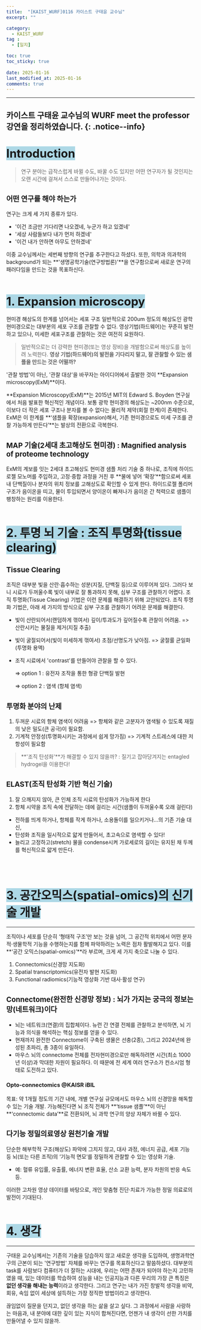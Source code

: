 ```yaml
---
title:  "[KAIST_WURF]0116 카이스트 구태윤 교수님" 
excerpt: ""

category:
  - KAIST_WURF
tag :
  - [일지]

toc: true
toc_sticky: true
 
date: 2025-01-16
last_modified_at: 2025-01-16
comments: true
---
```


---
카이스트 구태윤 교수님의 WURF meet the professor 강연을 정리하였습니다.
{: .notice--info}
---


# <span style="background-color:LightBlue; font-size:110%">Introduction
> 연구 분야는 급작스럽게 바뀔 수도, 바꿀 수도 있지만 어떤 연구자가 될 것인지는 오랜 시간에 걸쳐서 스스로 만들어나가는 것이다.

## <span style="font-size:90%">어떤 연구를 해야 하는가
연구는 크게 세 가지 종류가 있다.
- '이건 조금만 기다리면 나오겠네, 누군가 하고 있겠네'
- '세상 사람들보다 내가 먼저 하겠네'
- '이건 내가 안하면 아무도 안하겠네'

 이중 교수님께서는 세번째 방향의 연구를 추구한다고 하셨다. 또한, 의학과 의과학의 background가 되는 **'생명공학기술(연구방법론)'**을 연구함으로써 새로운 연구의 패러다임을 만드는 것을 목표하신다.
<br>
<br>

# <span style="background-color:LightBlue; font-size:110%">1. Expansion microscopy

현미경 해상도의 한계를 넘어서는 세포 구조
일반적으로 200um 정도의 해상도인 광학현미경으로는 대부분의 세포 구조를 관찰할 수 없다. 영상기법(하드웨어)는 꾸준히 발전하고 있으나, 미세한 세포구조를 관찰하는 것은 여전히 요원하다. 
> 일반적으로는 더 강력한 현미경(또는 영상 장비)을 개발함으로써 해상도를 높이려 노력한다. **영상 기법(하드웨어)의 발전을 기다리지 말고, 잘 관찰할 수 있는 샘플을 만드는 것은 어떨까?**

'관찰 방법'이 아닌, '관찰 대상'을 바꾸자는 아이디어에서 출발한 것이 **Expansion microscopy(ExM)**이다.

**Expansion Microscopy(ExM)**는 2015년 MIT의 Edward S. Boyden 연구실에서 처음 발표한 혁신적인 개념이다. 보통 광학 현미경의 해상도는 ~200nm 수준으로, 이보다 더 작은 세포 구조나 분자를 볼 수 없다는 물리적 제약(회절 한계)이 존재한다.
ExM은 이 한계를 **‘샘플을 확장(expansion)해서, 기존 현미경으로도 미세 구조를 관찰 가능하게 만든다’**는 발상의 전환으로 극복한다.

## <span style="font-size:90%">MAP 기술(2세대 초고해상도 현미경) : Magnified analysis of proteome technology

ExM의 계보를 잇는 2세대 초고해상도 현미경 샘플 처리 기술 중 하나로, 조직에 하이드로젤 모노머를 주입하고, 고정·중합 과정을 거친 후 **물에 넣어 ‘확장’**함으로써 세포 내 단백질이나 분자의 위치 정보를 고해상도로 확인할 수 있게 한다.
하이드로젤 폴리머 구조가 음이온을 띠고, 물이 투입되면서 양이온이 빠져나가 음이온 간 척력으로 샘플이 팽창하는 원리를 이용한다.
<br>
<br>

# <span style="background-color:LightBlue; font-size:110%">2. 투명 뇌 기술 : 조직 투명화(tissue clearing)
## <span style="font-size:90%">Tissue Clearing

조직은 대부분 빛을 산란·흡수하는 성분(지질, 단백질 등)으로 이루어져 있다. 그러다 보니 시료가 두꺼울수록 빛이 내부로 잘 통과하지 못해, 심부 구조를 관찰하기 어렵다. 조직 투명화(Tissue Clearing) 기법은 이런 문제를 해결하기 위해 고안되었다. 조직 투명화 기법은, 아래 세 가지의 방식으로 심부 구조를 관찰하기 어려운 문제를 해결한다.
- 빛이 산란되어서(랜덤하게 꺾여서) 깊이/투과도가 깊어질수록 관찰이 어려움. => 산란시키는 물질을 제거(지질 추출)
- 빛이 굴절되어서(빛이 미세하게 꺾여서) 초점/선명도가 낮아짐. => 굴절률 균일화 (투명화 용액)
- 조직 시료에서 'contrast'를 만들어야 관찰을 할 수 있다.

  => option 1 : 유전자 조작을 통한 형광 단백질 발현

  => option 2 : 염색 (항체 염색)

## <span style="font-size:90%">투명화 분야의 난제

1. 두꺼운 시료의 항체 염색이 어려움 => 항체와 같은 고분자가 염색될 수 있도록 재질의 낮은 밀도(큰 공극)이 필요함.
2. 기계적 안정성(투명화시키는 과정에서 쉽게 망가짐) => 기계적 스트레스에 대한 저항성이 필요함

> **'조직 탄성화'**가 해결할 수 있지 않을까? : 질기고 잡아당겨지는 entagled hydrogel을 이용한다!

## <span style="font-size:90%">ELAST(조직 탄성화 기반 혁신 기술)

1. 잘 으깨지지 않아, 큰 인체 조직 시료의 탄성화가 가능하게 한다
2. 항체 시약을 조직 속에 전달하는 데에 걸리는 시간(샘플이 두꺼울수록 오래 걸린다)
  - 전하를 띄게 하거나, 항체를 작게 하거나, 소용돌이를 일으키거나...의 기존 기술 대신,
  - 탄성화 조직을 일시적으로 얇게 만들어서, 초고속으로 염색할 수 있다!
  - 늘리고 고정하고(stretch) 물을 condense시켜 가로세로의 길이는 유지된 채 두께를 혁신적으로 얇게 만든다.
<br>
<br>

# <span style="background-color:LightBlue; font-size:110%">3. 공간오믹스(spatial-omics)의 신기술 개발
---
조직이나 세포를 단순히 ‘형태적 구조’만 보는 것을 넘어, 그 공간적 위치에서 어떤 분자적·생물학적 기능을 수행하는지를 함께 파악하려는 노력은 점차 활발해지고 있다. 이를 **‘공간 오믹스(spatial-omics)’**라 부르며, 크게 세 가지 축으로 나눌 수 있다.
1. Connectomics(신경망 지도화)
2. Spatial transcriptomics(유전자 발현 지도화)
3. Functional radiomics(기능적 영상화 기반 대사·활성 연구)

## <span style="font-size:90%">Connectome(완전한 신경망 정보) : 뇌가 가지는 궁극의 정보는 망(네트워크)이다

- 뇌는 네트워크(연결)의 집합체이다. 뉴런 간 연결 전체를 관찰하고 분석하면, 뇌 기능과 의식을 해석하는 핵심 정보를 얻을 수 있다. 
- 현재까지 완전한 Connectome이 구축된 생물은 선충(2종), 그리고 2024년에 완성된 초파리, 총 3종이 유일하다.
- 마우스 뇌의 connectome 전체를 전자현미경으로만 해독하려면 시간(최소 1000년 이상)과 막대한 자원이 필요하다. 이 때문에 전 세계 여러 연구소가 컨소시엄 형태로 도전하고 있다.

### <span style="font-size:90%">Opto-connectomics @KAISR iBIL

목표: 약 1개월 정도의 기간 내에, 개별 연구실 규모에서도 마우스 뇌의 신경망을 해독할 수 있는 기술 개발.
가능해진다면 뇌 조직 전체가 **‘tissue 샘플’**이 아닌 **‘connectomic data’**로 전환되어, 뇌 과학 연구의 양상 자체가 바뀔 수 있다.

## <span style="font-size:90%">다기능 정밀의료영상 원천기술 개발

단순한 해부학적 구조(해상도) 파악에 그치지 않고, 대사 과정, 에너지 공급, 세포 기능 등 뇌(또는 다른 조직)의 ‘기능적 면모’를 정밀하게 관찰할 수 있는 영상화 기술.
- 예: 혈류 유입률, 유출률, 에너지 변환 효율, 산소 교환 능력, 분자 차원의 반응 속도 등.

이러한 고차원 영상 데이터를 바탕으로, 개인 맞춤형 진단·치료가 가능한 정밀 의료로의 발전이 기대된다.
<br>
<br>

# <span style="background-color:LightBlue; font-size:110%">4. 생각
---
구태윤 교수님께서는 기존의 기술을 담습하지 않고 새로운 생각을 도입하여, 생명과학연구의 근본이 되는 '연구방법' 자체를 바꾸는 연구를 목표하신다고 말씀하셨다. 
대부분의 task를 사람보다 컴퓨터가 더 잘하는 시대에, 우리는 어떤 존재가 되어야 하는지 고민하였을 때, 있는 데이터를 학습하여 성능을 내는 인공지능과 다른 우리의 가장 큰 특징은 **없던 생각을 해내는 능력**이라고 생각한다. 그리고 연구는 내가 가진 창발적 생각을 비약, 회유, 속임 없이 세상에 설득하는 가장 정직한 방법이라고 생각한다.

끊임없이 질문을 던지고, 없던 생각을 하는 삶을 살고 싶다. 그 과정에서 사람을 사랑하는 마음과, 내 분야에 대한 깊이 있는 지식이 합쳐진다면, 언젠가 내 생각이 선한 가치를 만들어낼 수 있지 않을까.